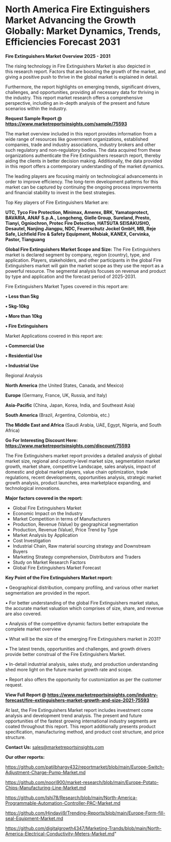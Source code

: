 # North America Fire Extinguishers Market Advancing the Growth Globally: Market Dynamics, Trends, Efficiencies Forecast 2031

<Strong> Fire Extinguishers Market Overview 2025 - 2031</strong>

The rising technology in Fire Extinguishers Market is also depicted in this research report. Factors that are boosting the growth of the market, and giving a positive push to thrive in the global market is explained in detail.

Furthermore, the report highlights on emerging trends, significant drivers, challenges, and opportunities, providing all necessary data for thriving in the industry. This report market research offers a comprehensive perspective, including an in-depth analysis of the present and future scenarios within the industry.

<strong>Request Sample Report @ <a href=https://www.marketreportsinsights.com/sample/75593>https://www.marketreportsinsights.com/sample/75593</a></strong>

The market overview included in this report provides information from a wide range of resources like government organizations, established companies, trade and industry associations, industry brokers and other such regulatory and non-regulatory bodies. The data acquired from these organizations authenticate the Fire Extinguishers research report, thereby aiding the clients in better decision making. Additionally, the data provided in this report offers a contemporary understanding of the market dynamics.

The leading players are focusing mainly on technological advancements in order to improve efficiency. The long-term development patterns for this market can be captured by continuing the ongoing process improvements and financial stability to invest in the best strategies.

Top Key players of Fire Extinguishers Market are:

<strong>UTC, Tyco Fire Protection, Minimax, Amerex, BRK, Yamatoprotect, BAVARIA, ANAF S.p.A., Longcheng, Gielle Group, Sureland, Presto, Tianyi, Ogniochron, Protec Fire Detection, HATSUTA SEISAKUSHO, Desautel, Nanjing Jiangpu, NDC, Feuerschutz Jockel GmbH, MB, Reje Safe, Lichfield Fire & Safety Equipment, Mobiak, KANEX, Cervinka, Pastor, Tianguang</strong>

<strong><b>Global Fire Extinguishers Market Scope and Size:</b></strong>
The Fire Extinguishers market is declared segment by company, region (country), type, and application. Players, stakeholders, and other participants in the global Fire Extinguishers market will gain the market scope as they use the report as a powerful resource. The segmental analysis focuses on revenue and product by type and application and the forecast period of 2025-2031.

Fire Extinguishers Market Types covered in this report are:

<strong>• Less than 5kg

• 5kg-10kg

• More than 10kg

• Fire Extinguishers</strong>

Market Applications covered in this report are:

<strong>• Commercial Use

• Residential Use

• Industrial Use</strong> 

Regional Analysis

<strong>North America</strong> (the United States, Canada, and Mexico)

<strong>Europe</strong> (Germany, France, UK, Russia, and Italy)

<strong>Asia-Pacific</strong> (China, Japan, Korea, India, and Southeast Asia)

<strong>South America</strong> (Brazil, Argentina, Colombia, etc.)

<strong>The Middle East and Africa</strong> (Saudi Arabia, UAE, Egypt, Nigeria, and South Africa)

<strong>Go For Interesting Discount Here: <a href=https://www.marketreportsinsights.com/discount/75593>https://www.marketreportsinsights.com/discount/75593</a></strong>

The Fire Extinguishers market report provides a detailed analysis of global market size, regional and country-level market size, segmentation market growth, market share, competitive Landscape, sales analysis, impact of domestic and global market players, value chain optimization, trade regulations, recent developments, opportunities analysis, strategic market growth analysis, product launches, area marketplace expanding, and technological innovations.

<strong><b>Major factors covered in the report:</b></strong>
<ul>
  <li>Global Fire Extinguishers Market </li>
  <li>Economic Impact on the Industry</li>
  <li>Market Competition in terms of Manufacturers</li>
  <li>Production, Revenue (Value) by geographical segmentation</li>
  <li>Production, Revenue (Value), Price Trend by Type</li>
  <li>Market Analysis by Application</li>
  <li>Cost Investigation</li>
  <li>Industrial Chain, Raw material sourcing strategy and Downstream Buyers</li>
  <li>Marketing Strategy comprehension, Distributors and Traders</li>
  <li>Study on Market Research Factors</li>
  <li>Global Fire Extinguishers Market Forecast</li>
</ul>

<strong><b>Key Point of the Fire Extinguishers Market report:</b></strong>

• Geographical distribution, company profiling, and various other market segmentation are provided in the report.

• For better understanding of the global Fire Extinguishers market status, the accurate market valuation which comprises of size, share, and revenue are also covered.

• Analysis of the competitive dynamic factors better extrapolate the complete market overview

• What will be the size of the emerging Fire Extinguishers market in 2031?

• The latest trends, opportunities and challenges, and growth drivers provide better construal of the Fire Extinguishers Market.

• In-detail industrial analysis, sales study, and production understanding shed more light on the future market growth rate and scope.

• Report also offers the opportunity for customization as per the customer request.

<strong><b>View Full Report @ <a href=https://www.marketreportsinsights.com/industry-forecast/fire-extinguishers-market-growth-and-size-2021-75593>https://www.marketreportsinsights.com/industry-forecast/fire-extinguishers-market-growth-and-size-2021-75593</a></b></strong>


At last, the Fire Extinguishers Market report includes investment come analysis and development trend analysis. The present and future opportunities of the fastest growing international industry segments are coated throughout this report. This report additionally presents product specification, manufacturing method, and product cost structure, and price structure.

<strong>Contact Us:</strong>
sales@marketreportsinsights.com

<strong>Our other reports:</strong>

<a href=https://github.com/patilbhargv432/reportmarket/blob/main/Europe-Switch-Adjustment-Charge-Pump-Market.md>https://github.com/patilbhargv432/reportmarket/blob/main/Europe-Switch-Adjustment-Charge-Pump-Market.md</a>

<a href=https://github.com/noori900/market-research/blob/main/Europe-Potato-Chips-Manufacturing-Line-Market.md>https://github.com/noori900/market-research/blob/main/Europe-Potato-Chips-Manufacturing-Line-Market.md</a>

<a href=https://github.com/Ishi78/Research/blob/main/North-America-Programmable-Automation-Controller-PAC-Market.md>https://github.com/Ishi78/Research/blob/main/North-America-Programmable-Automation-Controller-PAC-Market.md</a>

<a href=https://github.com/Hindavii9/Trending-Reports/blob/main/Europe-Form-fill-seal-Equipment-Market.md>https://github.com/Hindavii9/Trending-Reports/blob/main/Europe-Form-fill-seal-Equipment-Market.md</a>

<a href=https://github.com/digitalgrowth4347/Marketing-Trands/blob/main/North-America-Electrical-Conductivity-Meters-Market.md>https://github.com/digitalgrowth4347/Marketing-Trands/blob/main/North-America-Electrical-Conductivity-Meters-Market.md</a>"
